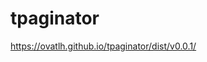 # tpaginator

<a href="https://ovatlh.github.io/tpaginator/dist/v0.0.1/" target="_blank">https://ovatlh.github.io/tpaginator/dist/v0.0.1/</a>
